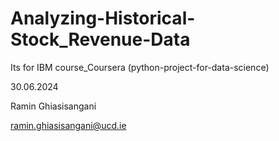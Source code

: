 # Analyzing-Historical-Stock_Revenue-Data
Its for IBM course_Coursera (python-project-for-data-science)

30.06.2024

Ramin Ghiasisangani

ramin.ghiasisangani@ucd.ie
